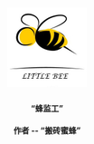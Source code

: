 <h1 align="center">
    <img alt="LittleBee" title="Admin" src="https://github.com/yuxiang660/little-bee-admin/blob/master/.github/logo.jpg" width="140"> </br>
</h1>

<h4 align="center">
  “蜂监工”
</h4>
<h4 align="center">
  作者 -- “搬砖蜜蜂”
</h4>
